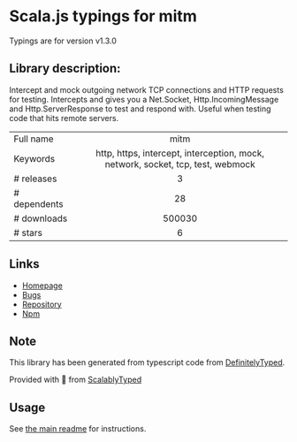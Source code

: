 
# Scala.js typings for mitm

Typings are for version v1.3.0

## Library description:
Intercept and mock outgoing network TCP connections and HTTP requests for testing. Intercepts and gives you a Net.Socket, Http.IncomingMessage and Http.ServerResponse to test and respond with. Useful when testing code that hits remote servers.

|                    |                 |
| ------------------ | :-------------: |
| Full name          | mitm |
| Keywords           | http, https, intercept, interception, mock, network, socket, tcp, test, webmock |
| # releases         | 3 |
| # dependents       | 28 |
| # downloads        | 500030 |
| # stars            | 6 |

## Links
- [Homepage](https://github.com/moll/node-mitm)
- [Bugs](https://github.com/moll/node-mitm/issues)
- [Repository](https://github.com/moll/node-mitm)
- [Npm](https://www.npmjs.com/package/mitm)
    


## Note
This library has been generated from typescript code from [DefinitelyTyped](https://definitelytyped.org).

Provided with :purple_heart: from [ScalablyTyped](https://github.com/oyvindberg/ScalablyTyped)

## Usage
See [the main readme](../../readme.md) for instructions.


